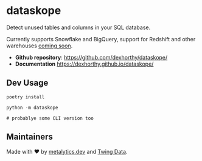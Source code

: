 # dataskope

<!--
[![Release](https://img.shields.io/github/v/release/unused-data/dataskope)](https://img.shields.io/github/v/release/unused-data/dataskope)
[![Build status](https://img.shields.io/github/actions/workflow/status/unused-data/dataskope/main.yml?branch=main)](https://github.com/unused-data/dataskope/actions/workflows/main.yml?query=branch%3Amain)
[![codecov](https://codecov.io/gh/unused-data/dataskope/branch/main/graph/badge.svg)](https://codecov.io/gh/unused-data/dataskope)
[![Commit activity](https://img.shields.io/github/commit-activity/m/unused-data/dataskope)](https://img.shields.io/github/commit-activity/m/unused-data/dataskope)
[![License](https://img.shields.io/github/license/unused-data/dataskope)](https://img.shields.io/github/license/unused-data/dataskope)
-->

Detect unused tables and columns in your SQL database.


Currently supports Snowflake and BigQuery, support for Redshift and other warehouses [coming soon](/unused-data/dataskope/issues).

- **Github repository**: <https://github.com/dexhorthy/dataskope/>
- **Documentation** <https://dexhorthy.github.io/dataskope/>

Dev Usage
-----------------

    poetry install

    python -m dataskope

    # probablye some CLI version too

Maintainers
-----------------

Made with :heart: by [metalytics.dev](https://metalytics.dev) and [Twing Data](https://twingdata.com).

